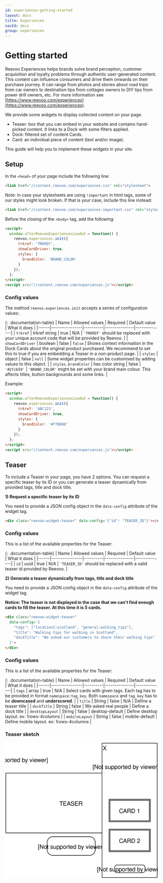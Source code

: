 ```yaml
---
id: experiences-getting-started
layout: docs
title: Experiences
navId: docs
group: experiences
---
```


# Getting started

Reevoo Experiences helps brands solve brand perception, customer acquisition and loyalty problems through authentic user-generated content. This content can influence consumers and drive them onwards on their purchase journey. It can range from photos and stories about road trips from car owners to destination tips from cottages owners to DIY tips from power drill owners, etc. For more information see [https://www.reevoo.com/experiences](https://www.reevoo.com/experiences).

We provide some widgets to display collected content on your page.

- Teaser: box that you can embed in your website and contains hand-picked content. It links to a Dock with some filters applied.
- Dock: filtered set of content Cards.
- Card: an individual piece of content (text and/or image).

This guide will help you to implement these widgets in your site.

## Setup

In the `<head>` of your page include the following line:

```html
<link href="//content.reevoo.com/experiences.css" rel="stylesheet">
```

Note: in case your stylesheets are using `!important` in html tags, some of our styles might look broken. If that is your case, include this line instead:

```html
<link href="//content.reevoo.com/experiences-important.css" rel="stylesheet">
```

Before the closing of the `<body>` tag, add the following:

```html
<script>
  window.afterReevooExperiencesLoaded = function() {
    reevoo.experiences.init({
      trkref: 'TRKREF',
      showCardDriver: true,
      styles: {
        brandColor: 'BRAND_COLOR'
      }
    });
  };
</script>
<script src="//content.reevoo.com/experiences.js"></script>
```

### Config values

The method `reevoo.experiences.init` accepts a series of configuration values:

{: .documentation-table}
| Name | Allowed values | Required | Default value | What it does |
|------|----------------|----------|---------------|--------------|
| `trkref` | trkref string | true | N/A | `'TRKREF'` should be replaced with your unique account code that will be provided by Reevoo. |
| `showCardDriver` | boolean | false | `false` | Shows context information in the Dock Cards about the original product purchased. We recommend to set this to true if you are embedding a Teaser in a non-product page. |
| `styles` | object | false | `null` | Some widget properties can be customised by adding values to this object. |
| `styles.brandColor` | hex color string | false | `'#2fcb59'` | `'BRAND_COLOR'` might be set with your brand main colour. This affects titles, button backgrounds and some links. |

Example:

```html
<script>
  window.afterReevooExperiencesLoaded = function() {
    reevoo.experiences.init({
      trkref: 'ABC123',
      showCardDriver: true,
      styles: {
        brandColor: '#ff0000'
      }
    });
  };
</script>
<script src="//content.reevoo.com/experiences.js"></script>
```


## Teaser

To include a Teaser in your page, you have 2 options. You can request a specific teaser by its ID or you can generate a teaser dynamically from provided tags, title and dock title.

**1) Request a specific teaser by its ID**

You need to provide a JSON config object in the `data-config` attribute of the widget tag.

```html
<div class="reevoo-widget-teaser" data-config='{"id": "TEASER_ID"}'></div>
```

### Config values

This is a list of the available properties for the Teaser:

{: .documentation-table}
| Name | Allowed values | Required | Default value | What it does |
|------|----------------|----------|---------------|--------------|
| `id` | uuid | true | N/A | `'TEASER_ID'` should be replaced with a valid teaser id provided by Reevoo. |



**2) Generate a teaser dynamically from tags, title and dock title**

You need to provide a JSON config object in the `data-config` attribute of the widget tag.

**Notice: The teaser is not displayed in the case that we can't find enough cards to fill the teaser. At this time it is 5 cards.**

```html
<div class="reevoo-widget-teaser"
  data-config='{
    "tags": ["location1:scotland", "general:walking_tips"],
    "title": "Walking tips for walking in Scotland",
    "dockTitle": "We asked our customers to share their walking tips"
  }'>
</div>
```

### Config values

This is a list of the available properties for the Teaser:

{: .documentation-table}
| Name | Allowed values | Required | Default value | What it does |
|------|----------------|----------|---------------|--------------|
| `tags` | array | true | N/A | Select cards with given tags. Each tag has to be provided in format `namespace:tag_key`. Both `namespace` and `tag_key` has to be **downcased** and **underscored**. |
| `title` | String | false | N/A | Define a teaser title |
| `dockTitle` | String | false | We asked real people | Define a dock title |
| `desktopLayout` | String | false | desktop-default | Define desktop layout. ex: 1rows-4columns |
| `mobileLayout` | String | false | mobile-default | Define mobile layout. ex: 1rows-4columns |

### Teaser sketch

[![Teaser sketch](/images/teaser_sketch.svg)](/images/teaser_sketch.svg)
